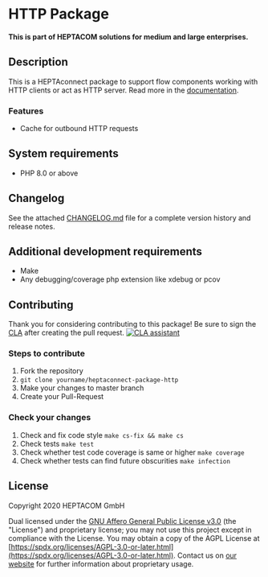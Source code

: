 # HTTP Package
#### This is part of HEPTACOM solutions for medium and large enterprises.

## Description

This is a HEPTAconnect package to support flow components working with HTTP clients or act as HTTP server.
Read more in the [documentation](https://heptaconnect.io/).


### Features

* Cache for outbound HTTP requests
## System requirements

* PHP 8.0 or above


## Changelog

See the attached [CHANGELOG.md](./CHANGELOG.md) file for a complete version history and release notes.


## Additional development requirements

* Make
* Any debugging/coverage php extension like xdebug or pcov


## Contributing

Thank you for considering contributing to this package! Be sure to sign the [CLA](./CLA.md) after creating the pull request. [![CLA assistant](https://cla-assistant.io/readme/badge/HEPTACOM/heptaconnect-package-http)](https://cla-assistant.io/HEPTACOM/heptaconnect-package-http)


### Steps to contribute

1. Fork the repository
2. `git clone yourname/heptaconnect-package-http`
3. Make your changes to master branch
4. Create your Pull-Request


### Check your changes

1. Check and fix code style `make cs-fix && make cs`
2. Check tests `make test`
3. Check whether test code coverage is same or higher `make coverage`
4. Check whether tests can find future obscurities `make infection`


## License

Copyright 2020 HEPTACOM GmbH

Dual licensed under the [GNU Affero General Public License v3.0](./LICENSE.md) (the "License") and proprietary license; you may not use this project except in compliance with the License.
You may obtain a copy of the AGPL License at [https://spdx.org/licenses/AGPL-3.0-or-later.html](https://spdx.org/licenses/AGPL-3.0-or-later.html).
Contact us on [our website](https://www.heptacom.de) for further information about proprietary usage.
